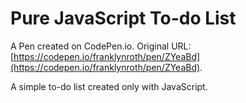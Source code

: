 # Pure JavaScript To-do List

A Pen created on CodePen.io. Original URL: [https://codepen.io/franklynroth/pen/ZYeaBd](https://codepen.io/franklynroth/pen/ZYeaBd).

A simple to-do list created only with JavaScript.